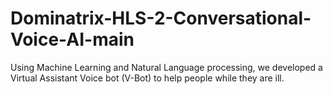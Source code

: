 # Dominatrix-HLS-2-Conversational-Voice-AI-main
 Using Machine Learning and Natural Language processing, we developed a Virtual Assistant Voice bot (V-Bot) to help people while they are ill. 
